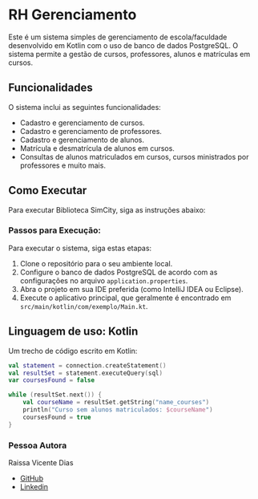 # RH Gerenciamento
Este é um sistema simples de gerenciamento de escola/faculdade desenvolvido em Kotlin com o uso de banco de dados PostgreSQL. O sistema permite a gestão de cursos, professores, alunos e matrículas em cursos.
## Funcionalidades
O sistema inclui as seguintes funcionalidades:

- Cadastro e gerenciamento de cursos.
- Cadastro e gerenciamento de professores.
- Cadastro e gerenciamento de alunos.
- Matrícula e desmatrícula de alunos em cursos.
- Consultas de alunos matriculados em cursos, cursos ministrados por professores e muito mais.


## Como Executar
Para executar  Biblioteca SimCity, siga as instruções abaixo:
### Passos para Execução:
Para executar o sistema, siga estas etapas:

1. Clone o repositório para o seu ambiente local.
2. Configure o banco de dados PostgreSQL de acordo com as configurações no arquivo `application.properties`.
3. Abra o projeto em sua IDE preferida (como IntelliJ IDEA ou Eclipse).
4. Execute o aplicativo principal, que geralmente é encontrado em `src/main/kotlin/com/exemplo/Main.kt`.

## Linguagem de uso: **Kotlin**
Um trecho de código escrito em Kotlin:
~~~kotlin
val statement = connection.createStatement()
val resultSet = statement.executeQuery(sql)
var coursesFound = false

while (resultSet.next()) {
    val courseName = resultSet.getString("name_courses")
    println("Curso sem alunos matriculados: $courseName")
    coursesFound = true
}
~~~
### **Pessoa Autora**
Raissa Vicente Dias
* [GitHub](https://github.com/RaiVD)
* [Linkedin](https://www.linkedin.com/mwlite/in/raissa-vicente-86a3b2210)